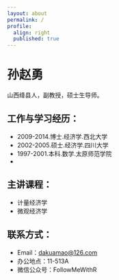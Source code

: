 ```yaml
---
layout: about
permalink: /
profile:
  align: right
  published: true
---
```


# 孙赵勇
    
山西绛县人，副教授，硕士生导师。

## 工作与学习经历：
- 2009-2014.博士.经济学.西北大学
- 2002-2005.硕士.经济学.四川大学
- 1997-2001.本科.数学.太原师范学院
- 
## 主讲课程：
- 计量经济学
- 微观经济学

## 联系方式：
- Email：dakuamao@126.com
- 办公地点：11-513A
- 微信公众号：FollowMeWithR

